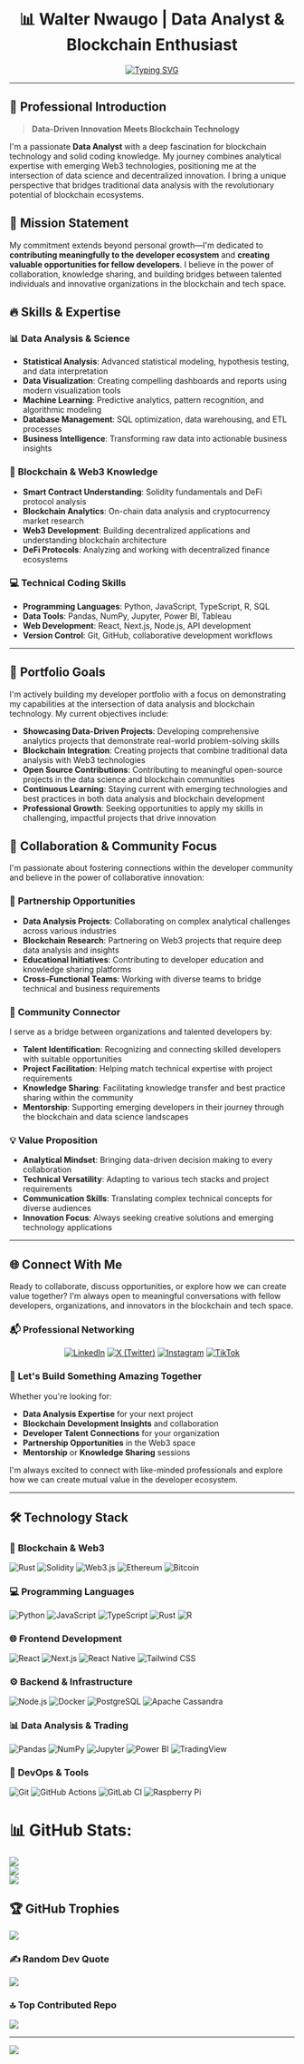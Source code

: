 <div align="center">

# 📊 Walter Nwaugo | Data Analyst & Blockchain Enthusiast

[![Typing SVG](https://readme-typing-svg.herokuapp.com?font=Fira+Code&size=22&duration=3000&pause=1000&color=00D9FF&center=true&vCenter=true&width=600&lines=Data+Analyst+%26+Blockchain+Enthusiast;Building+Developer+Ecosystem+Connections;Passionate+About+Web3+Innovation;Creating+Opportunities+for+Developers)](https://git.io/typing-svg)

</div>

---







## 👋 **Professional Introduction**

> **Data-Driven Innovation Meets Blockchain Technology**

I'm a passionate **Data Analyst** with a deep fascination for blockchain technology and solid coding knowledge. My journey combines analytical expertise with emerging Web3 technologies, positioning me at the intersection of data science and decentralized innovation. I bring a unique perspective that bridges traditional data analysis with the revolutionary potential of blockchain ecosystems.

## 🎯 **Mission Statement**

My commitment extends beyond personal growth—I'm dedicated to **contributing meaningfully to the developer ecosystem** and **creating valuable opportunities for fellow developers**. I believe in the power of collaboration, knowledge sharing, and building bridges between talented individuals and innovative organizations in the blockchain and tech space.

## 🔥 **Skills & Expertise**

### 📊 **Data Analysis & Science**
- **Statistical Analysis**: Advanced statistical modeling, hypothesis testing, and data interpretation
- **Data Visualization**: Creating compelling dashboards and reports using modern visualization tools
- **Machine Learning**: Predictive analytics, pattern recognition, and algorithmic modeling
- **Database Management**: SQL optimization, data warehousing, and ETL processes
- **Business Intelligence**: Transforming raw data into actionable business insights

### 🔗 **Blockchain & Web3 Knowledge**
- **Smart Contract Understanding**: Solidity fundamentals and DeFi protocol analysis
- **Blockchain Analytics**: On-chain data analysis and cryptocurrency market research
- **Web3 Development**: Building decentralized applications and understanding blockchain architecture
- **DeFi Protocols**: Analyzing and working with decentralized finance ecosystems

### 💻 **Technical Coding Skills**
- **Programming Languages**: Python, JavaScript, TypeScript, R, SQL
- **Data Tools**: Pandas, NumPy, Jupyter, Power BI, Tableau
- **Web Development**: React, Next.js, Node.js, API development
- **Version Control**: Git, GitHub, collaborative development workflows

---

## 🚀 **Portfolio Goals**

I'm actively building my developer portfolio with a focus on demonstrating my capabilities at the intersection of data analysis and blockchain technology. My current objectives include:

- **Showcasing Data-Driven Projects**: Developing comprehensive analytics projects that demonstrate real-world problem-solving skills
- **Blockchain Integration**: Creating projects that combine traditional data analysis with Web3 technologies
- **Open Source Contributions**: Contributing to meaningful open-source projects in the data science and blockchain communities
- **Continuous Learning**: Staying current with emerging technologies and best practices in both data analysis and blockchain development
- **Professional Growth**: Seeking opportunities to apply my skills in challenging, impactful projects that drive innovation

## 🤝 **Collaboration & Community Focus**

I'm passionate about fostering connections within the developer community and believe in the power of collaborative innovation:

### 🌟 **Partnership Opportunities**
- **Data Analysis Projects**: Collaborating on complex analytical challenges across various industries
- **Blockchain Research**: Partnering on Web3 projects that require deep data analysis and insights
- **Educational Initiatives**: Contributing to developer education and knowledge sharing platforms
- **Cross-Functional Teams**: Working with diverse teams to bridge technical and business requirements

### 🔗 **Community Connector**
I serve as a bridge between organizations and talented developers by:
- **Talent Identification**: Recognizing and connecting skilled developers with suitable opportunities
- **Project Facilitation**: Helping match technical expertise with project requirements
- **Knowledge Sharing**: Facilitating knowledge transfer and best practice sharing within the community
- **Mentorship**: Supporting emerging developers in their journey through the blockchain and data science landscapes

### 💡 **Value Proposition**
- **Analytical Mindset**: Bringing data-driven decision making to every collaboration
- **Technical Versatility**: Adapting to various tech stacks and project requirements
- **Communication Skills**: Translating complex technical concepts for diverse audiences
- **Innovation Focus**: Always seeking creative solutions and emerging technology applications

---

## 🌐 **Connect With Me**

Ready to collaborate, discuss opportunities, or explore how we can create value together? I'm always open to meaningful conversations with fellow developers, organizations, and innovators in the blockchain and tech space.

### 📬 **Professional Networking**

<div align="center">

[![LinkedIn](https://img.shields.io/badge/LinkedIn-0077B5?style=for-the-badge&logo=linkedin&logoColor=white)](https://linkedin.com/in/waltertheanalyst)
[![X (Twitter)](https://img.shields.io/badge/X-000000?style=for-the-badge&logo=x&logoColor=white)](https://x.com/moneykudiego)
[![Instagram](https://img.shields.io/badge/Instagram-E4405F?style=for-the-badge&logo=instagram&logoColor=white)](https://instagram.com/moneykudiego)
[![TikTok](https://img.shields.io/badge/TikTok-000000?style=for-the-badge&logo=tiktok&logoColor=white)](https://tiktok.com/@traderhack)

</div>

### 💼 **Let's Build Something Amazing Together**

Whether you're looking for:
- **Data Analysis Expertise** for your next project
- **Blockchain Development Insights** and collaboration
- **Developer Talent Connections** for your organization
- **Partnership Opportunities** in the Web3 space
- **Mentorship** or **Knowledge Sharing** sessions

I'm always excited to connect with like-minded professionals and explore how we can create mutual value in the developer ecosystem.

---

## 🛠️ **Technology Stack**

### 🔗 **Blockchain & Web3**
![Rust](https://img.shields.io/badge/Rust-000000?style=for-the-badge&logo=rust&logoColor=white)
![Solidity](https://img.shields.io/badge/Solidity-363636?style=for-the-badge&logo=solidity&logoColor=white)
![Web3.js](https://img.shields.io/badge/Web3.js-F16822?style=for-the-badge&logo=web3.js&logoColor=white)
![Ethereum](https://img.shields.io/badge/Ethereum-3C3C3D?style=for-the-badge&logo=ethereum&logoColor=white)
![Bitcoin](https://img.shields.io/badge/Bitcoin-F7931E?style=for-the-badge&logo=bitcoin&logoColor=white)

### 💻 **Programming Languages**
![Python](https://img.shields.io/badge/Python-3776AB?style=for-the-badge&logo=python&logoColor=white)
![JavaScript](https://img.shields.io/badge/JavaScript-F7DF1E?style=for-the-badge&logo=javascript&logoColor=black)
![TypeScript](https://img.shields.io/badge/TypeScript-007ACC?style=for-the-badge&logo=typescript&logoColor=white)
![Rust](https://img.shields.io/badge/Rust-000000?style=for-the-badge&logo=rust&logoColor=white)
![R](https://img.shields.io/badge/R-276DC3?style=for-the-badge&logo=r&logoColor=white)

### 🌐 **Frontend Development**
![React](https://img.shields.io/badge/React-20232A?style=for-the-badge&logo=react&logoColor=61DAFB)
![Next.js](https://img.shields.io/badge/Next.js-000000?style=for-the-badge&logo=next.js&logoColor=white)
![React Native](https://img.shields.io/badge/React_Native-20232A?style=for-the-badge&logo=react&logoColor=61DAFB)
![Tailwind CSS](https://img.shields.io/badge/Tailwind_CSS-38B2AC?style=for-the-badge&logo=tailwind-css&logoColor=white)

### ⚙️ **Backend & Infrastructure**
![Node.js](https://img.shields.io/badge/Node.js-43853D?style=for-the-badge&logo=node.js&logoColor=white)
![Docker](https://img.shields.io/badge/Docker-2496ED?style=for-the-badge&logo=docker&logoColor=white)
![PostgreSQL](https://img.shields.io/badge/PostgreSQL-316192?style=for-the-badge&logo=postgresql&logoColor=white)
![Apache Cassandra](https://img.shields.io/badge/Cassandra-1287B1?style=for-the-badge&logo=apache-cassandra&logoColor=white)

### 📊 **Data Analysis & Trading**
![Pandas](https://img.shields.io/badge/Pandas-150458?style=for-the-badge&logo=pandas&logoColor=white)
![NumPy](https://img.shields.io/badge/NumPy-013243?style=for-the-badge&logo=numpy&logoColor=white)
![Jupyter](https://img.shields.io/badge/Jupyter-F37626?style=for-the-badge&logo=jupyter&logoColor=white)
![Power BI](https://img.shields.io/badge/Power_BI-F2C811?style=for-the-badge&logo=powerbi&logoColor=black)
![TradingView](https://img.shields.io/badge/TradingView-131722?style=for-the-badge&logo=tradingview&logoColor=white)

### 🔧 **DevOps & Tools**
![Git](https://img.shields.io/badge/Git-F05032?style=for-the-badge&logo=git&logoColor=white)
![GitHub Actions](https://img.shields.io/badge/GitHub_Actions-2088FF?style=for-the-badge&logo=github-actions&logoColor=white)
![GitLab CI](https://img.shields.io/badge/GitLab_CI-FC6D26?style=for-the-badge&logo=gitlab&logoColor=white)
![Raspberry Pi](https://img.shields.io/badge/Raspberry_Pi-A22846?style=for-the-badge&logo=raspberry-pi&logoColor=white)
# 📊 GitHub Stats:
![](https://github-readme-stats.vercel.app/api?username=walterthesmart&theme=react&hide_border=false&include_all_commits=true&count_private=true)<br/>
![](https://github-readme-streak-stats.herokuapp.com/?user=walterthesmart&theme=react&hide_border=false)<br/>
![](https://github-readme-stats.vercel.app/api/top-langs/?username=walterthesmart&theme=react&hide_border=false&include_all_commits=true&count_private=true&layout=compact)

## 🏆 GitHub Trophies
![](https://github-profile-trophy.vercel.app/?username=walterthesmart&theme=default&no-frame=false&no-bg=true&margin-w=4)

### ✍️ Random Dev Quote
![](https://quotes-github-readme.vercel.app/api?type=horizontal&theme=radical)

### 🔝 Top Contributed Repo
![](https://github-contributor-stats.vercel.app/api?username=walterthesmart&limit=5&theme=dark&combine_all_yearly_contributions=true)

---
[![](https://visitcount.itsvg.in/api?id=walterthesmart&icon=0&color=6)](https://visitcount.itsvg.in)

<!-- Proudly created with GPRM ( https://gprm.itsvg.in ) -->
